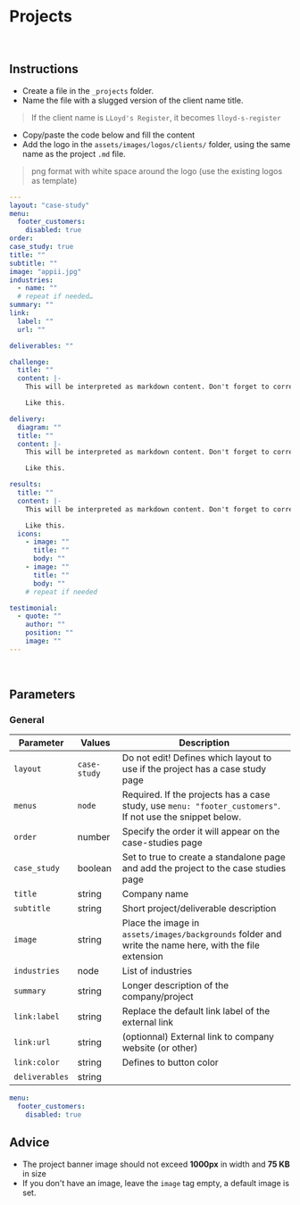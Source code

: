 # Projects

<!------------------------------------------------------>
<p>&nbsp;</p>
<!------------------------------------------------------>

## Instructions

- Create a file in the `_projects` folder.
- Name the file with a slugged version of the client name title.

> If the client name is `LLoyd's Register`, it becomes `lloyd-s-register`

- Copy/paste the code below and fill the content
- Add the logo in the `assets/images/logos/clients/` folder, using the same name as the project `.md` file.

> png format with white space around the logo (use the existing logos as template)


```yml
---
layout: "case-study"
menu:
  footer_customers:
    disabled: true
order:
case_study: true
title: ""
subtitle: ""
image: "appii.jpg"
industries:
  - name: ""
  # repeat if needed…
summary: ""
link: 
  label: ""
  url: ""

deliverables: ""

challenge: 
  title: ""
  content: |-
    This will be interpreted as markdown content. Don't forget to correctly indent everytime you go to a new line.

    Like this.

delivery:
  diagram: ""
  title: ""
  content: |-
    This will be interpreted as markdown content. Don't forget to correctly indent everytime you go to a new line.

    Like this.

results:
  title: ""
  content: |-
    This will be interpreted as markdown content. Don't forget to correctly indent everytime you go to a new line.

    Like this.
  icons:
    - image: ""
      title: ""
      body: ""
    - image: ""
      title: ""
      body: ""
    # repeat if needed

testimonial:
  - quote: ""
    author: ""
    position: ""
    image: ""
---
```

<!------------------------------------------------------>
<p>&nbsp;</p>
<!------------------------------------------------------>

## Parameters

### General

| Parameter | Values | Description |
| --- | --- | --- |
| `layout` | `case-study` | Do not edit! Defines which layout to use if the project has a case study page |
| `menus` | `node` | Required. If the projects has a case study, use `menu: "footer_customers"`. If not use the snippet below. |
| `order` | number | Specify the order it will appear on the case-studies page |
| `case_study` | boolean | Set to true to create a standalone page and add the project to the case studies page |
| `title` | string | Company name |
| `subtitle` | string | Short project/deliverable description |
| `image` | string | Place the image in `assets/images/backgrounds` folder and write the name here, with the file extension |
| `industries` | node | List of industries |
| `summary` | string | Longer description of the company/project |
| `link:label` | string | Replace the default link label of the external link |
| `link:url` | string | (optionnal) External link to company website (or other) |
| `link:color` | string | Defines to button color |
| `deliverables` | string | |

```yml
menu:
  footer_customers:
    disabled: true
```

## Advice

- The project banner image should not exceed **1000px** in width and **75 KB** in size
- If you don't have an image, leave the `image` tag empty, a default image is set.
